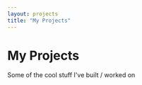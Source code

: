 ```yaml
---
layout: projects
title: "My Projects"
---
```


# My Projects

Some of the cool stuff I've built / worked on